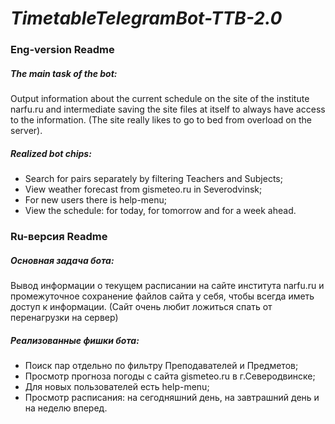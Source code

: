 # _TimetableTelegramBot-TTB-2.0_

### **Eng-version Readme**
##### **_The main task of the bot:_**
Output information about the current schedule on the site of the institute narfu.ru and intermediate saving the site files at itself to always have access to the information. (The site really likes to go to bed from overload on the server).

##### **_Realized bot chips:_**
- Search for pairs separately by filtering Teachers and Subjects;
- View weather forecast from gismeteo.ru in Severodvinsk;
- For new users there is help-menu;
- View the schedule: for today, for tomorrow and for a week ahead.

### **Ru-версия Readme**
##### **_Основная задача бота:_**
Вывод информации о текущем расписании на сайте института narfu.ru и промежуточное сохранение файлов сайта у себя, чтобы всегда иметь доступ к информации. (Сайт очень любит ложиться спать от перенагрузки на сервер)

##### **_Реализованные фишки бота:_**
- Поиск пар отдельно по фильтру Преподавателей и Предметов;
- Просмотр прогноза погоды с сайта gismeteo.ru в г.Северодвинске;
- Для новых пользователей есть help-menu;
- Просмотр расписания: на сегодняшний день, на завтрашний день и на неделю вперед.
